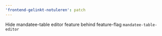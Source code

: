 ```yaml
---
'frontend-gelinkt-notuleren': patch
---
```


Hide mandatee-table editor feature behind feature-flag `mandatee-table-editor`

